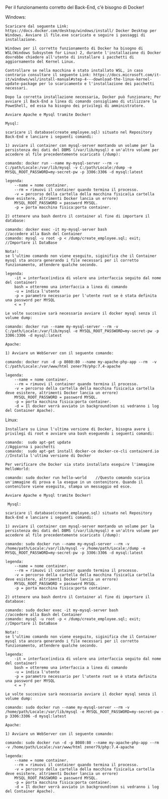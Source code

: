 Per il funzionamento corretto del Back-End, c'è bisogno di Docker!

Windows:

    Scaricare dal seguente Link: https://docs.docker.com/desktop/windows/install/ Docker Desktop per Windows. Avviare il file.exe scaricato e seguire i passaggi di installazione. 

    Windows per il corretto funzionamento di Docker ha bisogno di WSL(Windows Subsystem for Linux) 2, durante l'installazione di Docker dovrebbe chiedere all'utente di installare i pacchetti di aggiornamento del Kernel Linux. 

    Controllare se nella macchina è stato installato WSL, in caso contrario consultare il seguente Link: https://docs.microsoft.com/it-it/windows/wsl/install-manual#step-4---download-the-linux-kernel-update-package per lo scaricamento e l'installazione dei pacchetti necessari.

    Dopo la corretta installazione necessaria, Docker può funzionare; Per avviare il Back-End a linea di comando consigliamo di utilizzare la PoweShell, ed essa ha bisogno dei privilegi di amministratore. 

    Avviare Apache e Mysql tramite Docker!

    Mysql:

    scaricare il database(create_employee.sql) situato nel Repository Back-End e lanciare i seguenti comandi:

    1) avviare il container con mysql-server montando un volume per la persistenza dei dati del DBMS (/var/lib/mysql) e un'altro volume per accedere al file precedentemente scaricato (/dump):

    comando: docker run --name my-mysql-server --rm -v C:/path/Locale:/var/lib/mysql -v C:/path/Locale:/dump -e MYSQL_ROOT_PASSWORD=my-secret-pw -p 3306:3306 -d mysql:latest

    legenda:
        --name = nome container. 
        --rm = rimuovi il container quando termina il processo. 
        -v = percorso della cartella della macchina fisica(La cartella deve esistere, altrimenti Docker lancia un errore) 
        MYSQL_ROOT_PASSWORD = password MYSQL.
        -p = porta macchina fisica:porta container.

    2) ottenere una bash dentro il container al fine di importare il database:

    comando: docker exec -it my-mysql-server bash                   //accedere alla Bash del Container
    comando: mysql -u root -p < /dump/create_employee.sql; exit;    //Importare il DataBase

    Nota!: 
    se l'ultimo comando non viene eseguito, siginifica che il Container mysql sta ancora generando i file necessari per il corretto funzionamento, attendere qualche secondo.

    legenda:
        -it = interface(indica di volere una interfaccia seguito dal nome del container)
        bash = otteremo una interfaccia a linea di comando 
        -u = indica l'utente
        -p = parametro necessario per l'utente root se è stata definita una password per MYSQL
        < = ?

    Le volte succesive sarà necessario avviare il docker mysql senza il volume dump:

    comando: docker run --name my-mysql-server --rm -v C:/path/Locale:/var/lib/mysql -e MYSQL_ROOT_PASSWORD=my-secret-pw -p 3306:3306 -d mysql:latest

    Apache:

    1) Avviare un WebServer con il seguente comando:

    comando: docker run -d -p 8080:80 --name my-apache-php-app --rm  -v C:/path/Locale:/var/www/html zener79/php:7.4-apache

    legenda:
        --name = nome container. 
        --rm = rimuovi il container quando termina il processo. 
        -v = percorso della cartella della macchina fisica(La cartella deve esistere, altrimenti Docker lancia un errore) 
        MYSQL_ROOT_PASSWORD = password MYSQL.
        -p = porta macchina fisica:porta container.
        -d = Il docker verrà avviato in background(non si vedranno i log del Container Apache).



Linux:

    Installare su Linux l'ultima versione di Docker, bisogna avere i privilegi di root e avviare una bash eseguendo i seguenti comandi:

    comando:  sudo apt-get update                                           //Aggiorna i pacchetti
    comando:  sudo apt-get install docker-ce docker-ce-cli containerd.io    //Installa l'ultima versione di Docker

    Per verificare che Docker sia stato installato eseguire l'immagine HelloWorld:

    comando: sudo docker run hello-world    //Questo comando scarica un'immagine di prova e la esegue in un contenitore. Quando il contenitore viene eseguito, stampa un messaggio ed esce.

    Avviare Apache e Mysql tramite Docker!

     Mysql:

    scaricare il database(create_employee.sql) situato nel Repository Back-End e lanciare i seguenti comandi:

    1) avviare il container con mysql-server montando un volume per la persistenza dei dati del DBMS (/var/lib/mysql) e un'altro volume per accedere al file precedentemente scaricato (/dump):

    comando: sudo docker run --name my-mysql-server --rm -v /home/path/Locale:/var/lib/mysql -v /home/path/Locale:/dump -e MYSQL_ROOT_PASSWORD=my-secret-pw -p 3306:3306 -d mysql:latest

    legenda:
        --name = nome container. 
        --rm = rimuovi il container quando termina il processo. 
        -v = percorso della cartella della macchina fisica(La cartella deve esistere, altrimenti Docker lancia un errore) 
        MYSQL_ROOT_PASSWORD = password MYSQL.
        -p = porta macchina fisica:porta container.

    2) ottenere una bash dentro il Container al fine di importare il database:

    comando: sudo docker exec -it my-mysql-server bash                   //accedere alla Bash del Container
    comando: mysql -u root -p < /dump/create_employee.sql; exit;         //Importare il DataBase

    Nota!: 
    se l'ultimo comando non viene eseguito, siginifica che il Container mysql sta ancora generando i file necessari per il corretto funzionamento, attendere qualche secondo.

    legenda:
        -it = interface(indica di volere una interfaccia seguito dal nome del container)
        bash = otteremo una interfaccia a linea di comando 
        -u = indica l'utente
        -p = parametro necessario per l'utente root se è stata definita una password per MYSQL
        < = ?

    Le volte succesive sarà necessario avviare il docker mysql senza il volume dump:

    comando: sudo docker run --name my-mysql-server --rm -v /home/path/Locale:/var/lib/mysql -e MYSQL_ROOT_PASSWORD=my-secret-pw -p 3306:3306 -d mysql:latest

    Apache:

    1) Avviare un WebServer con il seguente comando:

    comando: sudo docker run -d -p 8080:80 --name my-apache-php-app --rm  -v /home/path/Locale:/var/www/html zener79/php:7.4-apache

    legenda:
        --name = nome container. 
        --rm = rimuovi il container quando termina il processo. 
        -v = percorso della cartella della macchina fisica(La cartella deve esistere, altrimenti Docker lancia un errore) 
        MYSQL_ROOT_PASSWORD = password MYSQL.
        -p = porta macchina fisica:porta container.
        -d = Il docker verrà avviato in background(non si vedranno i log del Container Apache).


